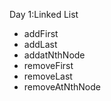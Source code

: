 Day 1:Linked List
<ul>
  <li>addFirst</li>
  <li>addLast</li>
  <li>addatNthNode</li>
  <li>removeFirst</li>
  <li>removeLast</li>
  <li>removeAtNthNode</li>
</ul>

